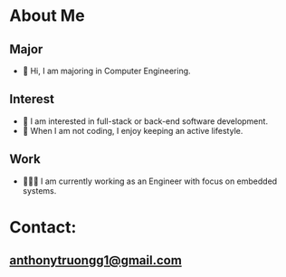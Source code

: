# About Me

## Major
- 👋 Hi, I am majoring in Computer Engineering.

## Interest
- 👀 I am interested in full-stack or back-end software development.
- 💪 When I am not coding, I enjoy keeping an active lifestyle.

## Work
- 🧑🏻‍💻 I am currently working as an Engineer with focus on embedded systems.

# Contact:
## anthonytruongg1@gmail.com

<!---
anthonytruongg/anthonytruongg is a ✨ special ✨ repository because its `README.md` (this file) appears on your GitHub profile.
You can click the Preview link to take a look at your changes.
--->
